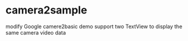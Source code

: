 # camera2sample
modify Google camere2basic demo support  two TextView to display the same camera video data
